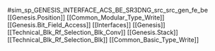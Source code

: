 #sim_sp_GENESIS_INTERFACE_ACS_BE_SR3DNG_src_src_gen_fe_be
[[Genesis.Position]]
[[Common_Modular_Type_Write]]
[[Genesis.Bit_Field_Access]]
[[Interfaces]]
[[Genesis]]
[[Technical_Blk_Rf_Selection_Blk_Conv]]
[[Genesis.Stack]]
[[Technical_Blk_Rf_Selection_Blk]]
[[Common_Basic_Type_Write]]
